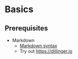 # Basics

## Prerequisites

* Markdown
  * [Markdown syntax](https://www.markdownguide.org/basic-syntax)
  * Try out https://dillinger.io
